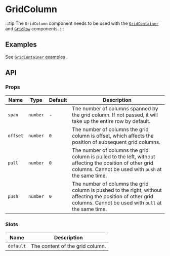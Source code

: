# GridColumn

:::tip
The `GridColumn` component needs to be used with the [`GridContainer`](./grid-container) and [`GridRow`](./grid-row) components.
:::

## Examples

See [`GridContainer` examples](./grid-container#examples) .

## API

### Props

| Name | Type | Default | Description |
| -- | -- | -- | -- |
| ``span`` | `number` | - | The number of columns spanned by the grid column. If not passed, it will take up the entire row by default. |
| ``offset`` | `number` | `0` | The number of columns the grid column is offset, which affects the position of subsequent grid columns. |
| ``pull`` | `number` | `0` | The number of columns the grid column is pulled to the left, without affecting the position of other grid columns. Cannot be used with `push` at the same time. |
| ``push`` | `number` | `0` | The number of columns the grid column is pushed to the right, without affecting the position of other grid columns. Cannot be used with `pull` at the same time. |

### Slots

| Name | Description |
| -- | -- |
| ``default`` | The content of the grid column. |

